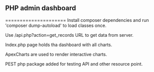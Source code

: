 ## PHP admin dashboard
=====================
Install composer dependencies and run 'composer dump-autoload' to load classes once. 

Use /api.php?action=get_records URL to get data from server.

Index.php page holds tha dashboard with all charts.

ApexCharts are used to render interactive charts.

PEST php package added for testing API and other resource point.